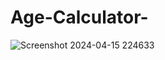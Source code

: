 # Age-Calculator-



![Screenshot 2024-04-15 224633](https://github.com/RedwanParvez100/Age-Calculator/assets/106326119/ccbf524a-409d-4396-9e07-d302bb3480a9)
